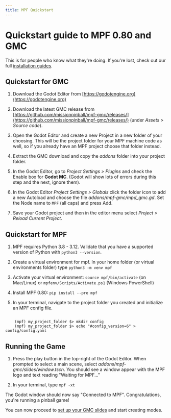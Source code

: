 ```yaml
---
title: MPF Quickstart
---
```


# Quickstart guide to MPF 0.80 and GMC

This is for people who know what they're doing. If you're lost, check out our full
[installation guides](../install/index.md).


## Quickstart for GMC

1. Download the Godot Editor from [https://godotengine.org](https://godotengine.org)

1. Download the latest GMC release from [https://github.com/missionpinball/mpf-gmc/releases/](https://github.com/missionpinball/mpf-gmc/releases/) (under *Assets > Source code*).

1. Open the Godot Editor and create a new Project in a new folder of your choosing. This will be the project folder for your MPF machine code as well, so if you already have an MPF project choose that folder instead.

1. Extract the GMC download and copy the *addons* folder into your project folder.

1. In the Godot Editor, go to *Project Settings > Plugins* and check the Enable box for **Godot MC**. (Godot will show lots of errors during this step and the next, ignore them).

1. In the Godot Editor *Project Settings > Globals* click the folder icon to add a new Autoload and choose the file *addons/mpf-gmc/mpd_gmc.gd*. Set the Node name to `MPF` (all caps) and press Add.

1. Save your Godot project and then in the editor menu select *Project > Reload Current Project*.

## Quickstart for MPF

1. MPF requires Python 3.8 - 3.12. Validate that you have a supported version of Python with `python3 --version`.

1. Create a virtual environment for mpf. In your home folder (or virtual environments folder) type `python3 -m venv mpf`

1. Activate your virtual environment: `source mpf/bin/activate` (on Mac/Linux) or `mpfenv/Scripts/Activate.ps1` (Windows PowerShell)

1. Install MPF 0.80: `pip install --pre mpf`

1. In your terminal, navigate to the project folder you created and initialize an MPF config file.

``` console

    (mpf) my_project_folder $> mkdir config
    (mpf) my_project_folder $> echo "#config_version=6" > config/config.yaml
```

## Running the Game

1. Press the play button in the top-right of the Godot Editor. When prompted to select a main scene, select *addons/mpf-gmc/slides/window.tscn*. You should see a window appear with the MPF logo and text reading "Waiting for MPF..."

1. In your terminal, type `mpf -xt`

The Godot window should now say "Connected to MPF". Congratulations, you're running a pinball game!

You can now proceed to [set up your GMC slides](../gmc/setup.md) and start creating modes.
